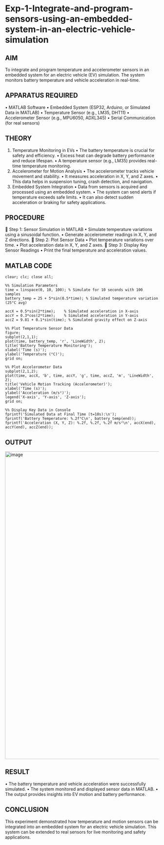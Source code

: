 # Exp-1-Integrate-and-program-sensors-using-an-embedded-system-in-an-electric-vehicle-simulation

## AIM
To integrate and program temperature and accelerometer sensors in an embedded system for an electric vehicle (EV) simulation. The system monitors battery temperature and vehicle acceleration in real-time.
 
## APPARATUS REQUIRED
•	MATLAB Software
•	Embedded System (ESP32, Arduino, or Simulated Data in MATLAB)
•	Temperature Sensor (e.g., LM35, DHT11)
•	Accelerometer Sensor (e.g., MPU6050, ADXL345)
•	Serial Communication (for real sensors)
 
## THEORY
1. Temperature Monitoring in EVs
•	The battery temperature is crucial for safety and efficiency.
•	Excess heat can degrade battery performance and reduce lifespan.
•	A temperature sensor (e.g., LM35) provides real-time temperature monitoring.
2. Accelerometer for Motion Analysis
•	The accelerometer tracks vehicle movement and stability.
•	It measures acceleration in X, Y, and Z axes.
•	This data helps in suspension tuning, crash detection, and navigation.
3. Embedded System Integration
•	Data from sensors is acquired and processed using an embedded system.
•	The system can send alerts if temperature exceeds safe limits.
•	It can also detect sudden acceleration or braking for safety applications.
 
## PROCEDURE
🔹 Step 1: Sensor Simulation in MATLAB
•	Simulate temperature variations using a sinusoidal function.
•	Generate accelerometer readings in X, Y, and Z directions.
🔹 Step 2: Plot Sensor Data
•	Plot temperature variations over time.
•	Plot acceleration data in X, Y, and Z axes.
🔹 Step 3: Display Key Sensor Readings
•	Print the final temperature and acceleration values.
 
## MATLAB CODE 
```
clear; clc; close all;

%% Simulation Parameters
time = linspace(0, 10, 100); % Simulate for 10 seconds with 100 samples
battery_temp = 25 + 5*sin(0.5*time); % Simulated temperature variation (25°C avg)

accX = 0.5*sin(2*time);    % Simulated acceleration in X-axis
accY = 0.3*cos(2*time);    % Simulated acceleration in Y-axis
accZ = 9.81 + 0.1*sin(time); % Simulated gravity effect on Z-axis

%% Plot Temperature Sensor Data
figure;
subplot(2,1,1);
plot(time, battery_temp, 'r', 'LineWidth', 2);
title('Battery Temperature Monitoring');
xlabel('Time (s)');
ylabel('Temperature (°C)');
grid on;

%% Plot Accelerometer Data
subplot(2,1,2);
plot(time, accX, 'b', time, accY, 'g', time, accZ, 'm', 'LineWidth', 2);
title('Vehicle Motion Tracking (Accelerometer)');
xlabel('Time (s)');
ylabel('Acceleration (m/s²)');
legend('X-axis', 'Y-axis', 'Z-axis');
grid on;

%% Display Key Data in Console
fprintf('Simulated Data at Final Time (t=10s):\n');
fprintf('Battery Temperature: %.2f°C\n', battery_temp(end));
fprintf('Acceleration (X, Y, Z): %.2f, %.2f, %.2f m/s²\n', accX(end), accY(end), accZ(end));
```

## OUTPUT
<img width="1919" height="1004" alt="image" src="https://github.com/user-attachments/assets/c5f0edef-b33b-4163-81b2-f78ea391c9d0" />

 
## RESULT
•	The battery temperature and vehicle acceleration were successfully simulated.
•	The system monitored and displayed sensor data in MATLAB.
•	The output provides insights into EV motion and battery performance.
 
## CONCLUSION
This experiment demonstrated how temperature and motion sensors can be integrated into an embedded system for an electric vehicle simulation. This system can be extended to real sensors for live monitoring and safety applications.

